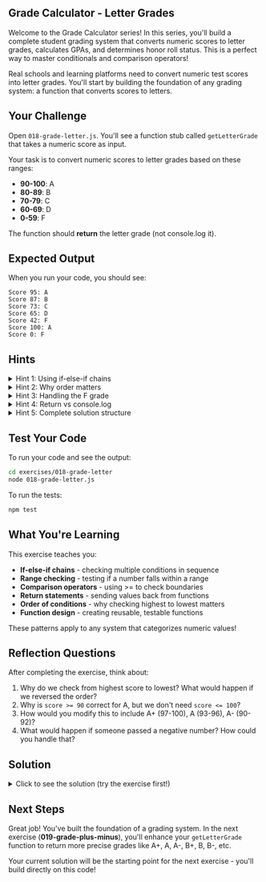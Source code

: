 ## Grade Calculator - Letter Grades

Welcome to the Grade Calculator series! In this series, you'll build a complete student grading system that converts numeric scores to letter grades, calculates GPAs, and determines honor roll status. This is a perfect way to master conditionals and comparison operators!

Real schools and learning platforms need to convert numeric test scores into letter grades. You'll start by building the foundation of any grading system: a function that converts scores to letters.

## Your Challenge

Open `018-grade-letter.js`. You'll see a function stub called `getLetterGrade` that takes a numeric score as input.

Your task is to convert numeric scores to letter grades based on these ranges:

- **90-100**: A
- **80-89**: B
- **70-79**: C
- **60-69**: D
- **0-59**: F

The function should **return** the letter grade (not console.log it).

## Expected Output

When you run your code, you should see:
```
Score 95: A
Score 87: B
Score 73: C
Score 65: D
Score 42: F
Score 100: A
Score 0: F
```

## Hints

<details>
<summary>Hint 1: Using if-else-if chains</summary>

For checking multiple ranges, use an if-else-if chain:

```javascript
function getLetterGrade(score) {
  if (score >= 90) {
    return "A";
  } else if (score >= 80) {
    return "B";
  } else if (score >= 70) {
    return "C";
  }
  // Continue for other grades...
}
```

The key insight: check from highest to lowest! If the score is 95:
1. Check `score >= 90` → true → return "A" immediately
2. The else-if checks never run

If the score is 75:
1. Check `score >= 90` → false
2. Check `score >= 80` → false
3. Check `score >= 70` → true → return "C" immediately
</details>

<details>
<summary>Hint 2: Why order matters</summary>

Always check from highest to lowest:

**Correct (highest first):**
```javascript
if (score >= 90) return "A";
else if (score >= 80) return "B";  // Checks 80-89
else if (score >= 70) return "C";  // Checks 70-79
```

**Wrong (lowest first):**
```javascript
if (score >= 70) return "C";  // Would catch scores 70-100!
else if (score >= 80) return "B";  // Never reached for scores 80+
else if (score >= 90) return "A";  // Never reached for scores 90+
```

When you check highest first, each else-if automatically handles the correct range.
</details>

<details>
<summary>Hint 3: Handling the F grade</summary>

You can handle F in two ways:

**Option 1: Check explicitly**
```javascript
if (score >= 90) return "A";
else if (score >= 80) return "B";
else if (score >= 70) return "C";
else if (score >= 60) return "D";
else if (score >= 0) return "F";
```

**Option 2: Use final else (simpler)**
```javascript
if (score >= 90) return "A";
else if (score >= 80) return "B";
else if (score >= 70) return "C";
else if (score >= 60) return "D";
else return "F";  // Handles everything below 60
```

Option 2 is cleaner since any score that doesn't meet the other conditions must be an F!
</details>

<details>
<summary>Hint 4: Return vs console.log</summary>

This function should **return** the grade, not log it:

```javascript
function getLetterGrade(score) {
  if (score >= 90) {
    return "A";  // Return the value
  }
  // ...
}

// The caller logs the result:
console.log("Score 95:", getLetterGrade(95));
```

**Return** sends the value back to whoever called the function. This makes the function reusable in many contexts (logging, storing in database, displaying on screen, etc.).
</details>

<details>
<summary>Hint 5: Complete solution structure</summary>

Here's the complete structure you need:

```javascript
export function getLetterGrade(score) {
  if (score >= 90) {
    return "A";
  } else if (score >= 80) {
    return "B";
  } else if (score >= 70) {
    return "C";
  } else if (score >= 60) {
    return "D";
  } else {
    return "F";
  }
}
```

Try to implement this yourself before looking!
</details>

## Test Your Code

To run your code and see the output:
```bash
cd exercises/018-grade-letter
node 018-grade-letter.js
```

To run the tests:
```bash
npm test
```

## What You're Learning

This exercise teaches you:
- **If-else-if chains** - checking multiple conditions in sequence
- **Range checking** - testing if a number falls within a range
- **Comparison operators** - using >= to check boundaries
- **Return statements** - sending values back from functions
- **Order of conditions** - why checking highest to lowest matters
- **Function design** - creating reusable, testable functions

These patterns apply to any system that categorizes numeric values!

## Reflection Questions

After completing the exercise, think about:
1. Why do we check from highest score to lowest? What would happen if we reversed the order?
2. Why is `score >= 90` correct for A, but we don't need `score <= 100`?
3. How would you modify this to include A+ (97-100), A (93-96), A- (90-92)?
4. What would happen if someone passed a negative number? How could you handle that?

## Solution

<details>
<summary>Click to see the solution (try the exercise first!)</summary>

```javascript
export function getLetterGrade(score) {
  if (score >= 90) {
    return "A";
  } else if (score >= 80) {
    return "B";
  } else if (score >= 70) {
    return "C";
  } else if (score >= 60) {
    return "D";
  } else {
    return "F";
  }
}

// Test the function with sample scores
console.log("Score 95:", getLetterGrade(95));  // Should print: A
console.log("Score 87:", getLetterGrade(87));  // Should print: B
console.log("Score 73:", getLetterGrade(73));  // Should print: C
console.log("Score 65:", getLetterGrade(65));  // Should print: D
console.log("Score 42:", getLetterGrade(42));  // Should print: F
console.log("Score 100:", getLetterGrade(100)); // Should print: A
console.log("Score 0:", getLetterGrade(0));    // Should print: F
```

**Breaking down the logic:**

When score is **95**:
1. Check `95 >= 90` → **true** → return "A" immediately
2. No other checks run (that's what return does!)

When score is **75**:
1. Check `75 >= 90` → false, try next
2. Check `75 >= 80` → false, try next
3. Check `75 >= 70` → **true** → return "C"

When score is **42**:
1. Check `42 >= 90` → false, try next
2. Check `42 >= 80` → false, try next
3. Check `42 >= 70` → false, try next
4. Check `42 >= 60` → false, try next
5. Reach else → return "F"

**Why this order works:**

Each condition implicitly defines a range:
- `score >= 90`: Catches 90-100 (assuming valid scores)
- `score >= 80`: Only reached if score < 90, so catches 80-89
- `score >= 70`: Only reached if score < 80, so catches 70-79
- `score >= 60`: Only reached if score < 70, so catches 60-69
- `else`: Only reached if score < 60, so catches 0-59

**Alternative: Checking both bounds explicitly**

You could be more explicit about ranges (though it's unnecessary):

```javascript
if (score >= 90 && score <= 100) {
  return "A";
} else if (score >= 80 && score < 90) {
  return "B";
} else if (score >= 70 && score < 80) {
  return "C";
} else if (score >= 60 && score < 70) {
  return "D";
} else {
  return "F";
}
```

This is more verbose but makes the ranges crystal clear. Choose the style that makes sense to you!

**Real-world grading systems:**

Most grading systems work this way:
- Schools: Convert test scores to letter grades
- Learning platforms: Award badges or ranks based on points
- Video games: Assign mission ratings (S, A, B, C, D)
- Credit scores: Categorize as Excellent, Good, Fair, Poor
- Performance reviews: Rate as Exceeds, Meets, Needs Improvement

**Edge cases to consider:**

What if score is negative or over 100?
```javascript
// Add validation at the start:
function getLetterGrade(score) {
  if (score < 0 || score > 100) {
    return "Invalid";  // or throw an error
  }

  if (score >= 90) return "A";
  // ... rest of function
}
```

We'll explore more sophisticated error handling in future exercises!

</details>

## Next Steps

Great job! You've built the foundation of a grading system. In the next exercise (**019-grade-plus-minus**), you'll enhance your `getLetterGrade` function to return more precise grades like A+, A, A-, B+, B, B-, etc.

Your current solution will be the starting point for the next exercise - you'll build directly on this code!

